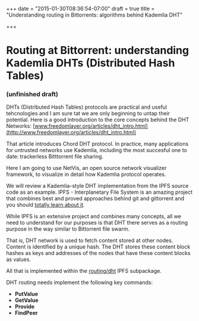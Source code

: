 +++
date = "2015-01-30T08:36:54-07:00"
draft = true
title = "Understanding routing in Bittorrents: algorithms behind Kademlia DHT"

+++

Routing at Bittorrent: understanding Kademlia DHTs (Distributed Hash Tables)
======================


### (unfinished  draft)
DHTs (Distributed Hash Tables) protocols are practical and useful tehcnologies and I am sure tat we are only beginning to untap their potential. Here is a good introduction to the core concepts behind the DHT Networks: [www.freedomlayer.org/articles/dht_intro.html](http://www.freedomlayer.org/articles/dht_intro.html)

That article introduces Chord DHT protocol. In practice, many applications for untrusted networks use Kademlia, including the most succesful one to date: trackerless Bitttorrent file sharing.

Here I am going to use NetVis, an open source network visualizer framework, to visualize in detail how Kademlia protocol operates.

We will review a Kademlia-style DHT implementation from the IPFS source code as an example.
IPFS - Interplanetary File System is an amazing project that combines best and proved approaches behind git and gittorrent and you should [totally learn about it](https://github.com/jbenet/ipfs).

While IPFS is an extensive project and combines many concepts, all we need to understand  for our purposes is that DHT there serves as  a routing purpose in the way similar to Bittorrent file swarm.

That is, DHT network is used to fetch content stored at other nodes.  Content is identified by a unique hash. The DHT stores these content block hashes as keys and addresses of the nodes that have these content blocks as values.

All that is implemented within the [routing/dht](https://godoc.org/github.com/jbenet/go-ipfs/routing) IPFS subpackage.

DHT routing needs implement the following key commands:

- **PutValue**
- **GetValue**
- **Provide**
- **FindPeer**








